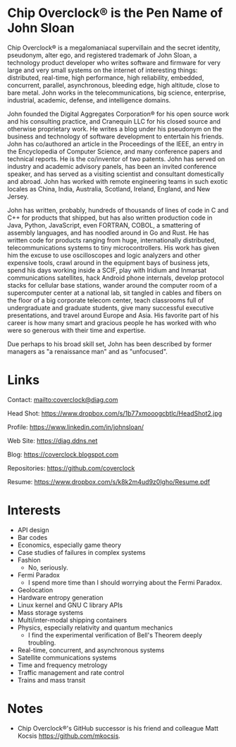 # Chip Overclock® is the Pen Name of John Sloan

Chip Overclock® is a megalomaniacal supervillain and the secret
identity, pseudonym, alter ego, and registered trademark of John
Sloan, a technology product developer who writes software and
firmware for very large and very small systems on the internet of
interesting things: distributed, real-time, high performance, high
reliability, embedded, concurrent, parallel, asynchronous, bleeding
edge, high altitude, close to bare metal. John works in the telecommunications,
big science, enterprise, industrial, academic, defense, and
intelligence domains.

John founded the Digital Aggregates Corporation® for his open source
work and his consulting practice, and Cranequin LLC for his closed
source and otherwise proprietary work. He writes a blog under his
pseudonym on the business and technology of software development
to entertain his friends. John has co/authored an article in the
Proceedings of the IEEE, an entry in the Encyclopedia of Computer
Science, and many conference papers and technical reports. He is
the co/inventor of two patents. John has served on industry and
academic advisory panels, has been an invited conference speaker,
and has served as a visiting scientist and consultant domestically
and abroad. John has worked with remote engineering teams in such
exotic locales as China, India, Australia, Scotland, Ireland, England,
and New Jersey.

John has written, probably, hundreds of thousands of lines of code in
C and C++ for products that shipped, but has also written production code
in Java, Python, JavaScript, even FORTRAN, COBOL, a smattering of assembly languages, and has
noodled around in Go and Rust. He has written code for products
ranging from huge, internationally distributed, telecommunications
systems to tiny microcontrollers. His work has given him the excuse
to use oscilloscopes and logic analyzers and other expensive tools, crawl around in the
equipment bays of business jets, spend his days working inside a
SCIF, play with Iridium and Inmarsat communications satellites,
hack Android phone internals, develop protocol stacks for cellular base stations,
wander around the computer room of a supercomputer center at a national
lab, sit tangled in cables and fibers on the floor of a big corporate telecom
center, teach classrooms full of undergraduate and graduate students,
give many successful executive presentations, and travel around Europe and Asia.
His favorite part of his career is how many smart and gracious people he has worked with
who were so generous with their time and expertise.

Due perhaps to his broad skill set, John has been described by former
managers as "a renaissance man" and as "unfocused".

# Links

Contact: <mailto:coverclock@diag.com>

Head Shot: <https://www.dropbox.com/s/1b77xmooogcbtlc/HeadShot2.jpg>

Profile: <https://www.linkedin.com/in/johnsloan/>

Web Site: <https://diag.ddns.net>

Blog: <https://coverclock.blogspot.com>

Repositories: <https://github.com/coverclock>

Resume: <https://www.dropbox.com/s/k8k2m4ud9z0lgho/Resume.pdf>

# Interests

* API design
* Bar codes
* Economics, especially game theory
* Case studies of failures in complex systems
* Fashion
  - No, seriously.
* Fermi Paradox
  - I spend more time than I should worrying about the Fermi Paradox.
* Geolocation
* Hardware entropy generation
* Linux kernel and GNU C library APIs
* Mass storage systems
* Multi/inter-modal shipping containers
* Physics, especially relativity and quantum mechanics
  - I find the experimental verification of Bell's Theorem deeply troubling.
* Real-time, concurrent, and asynchronous systems
* Satellite communications systems
* Time and frequency metrology
* Traffic management and rate control
* Trains and mass transit

# Notes

* Chip Overclock®'s GitHub successor is his friend and colleague Matt Kocsis <https://github.com/mkocsis>.
